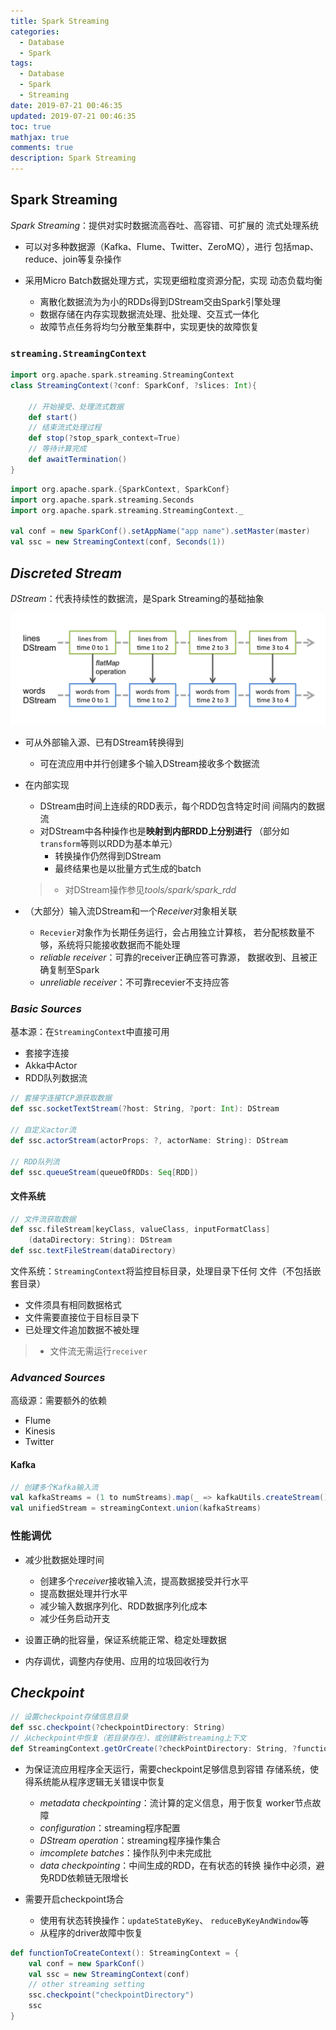 ```yaml
---
title: Spark Streaming
categories:
  - Database
  - Spark
tags:
  - Database
  - Spark
  - Streaming
date: 2019-07-21 00:46:35
updated: 2019-07-21 00:46:35
toc: true
mathjax: true
comments: true
description: Spark Streaming
---
```


##	Spark Streaming

*Spark Streaming*：提供对实时数据流高吞吐、高容错、可扩展的
流式处理系统

-	可以对多种数据源（Kafka、Flume、Twitter、ZeroMQ），进行
	包括map、reduce、join等复杂操作

-	采用Micro Batch数据处理方式，实现更细粒度资源分配，实现
	动态负载均衡

	-	离散化数据流为为小的RDDs得到DStream交由Spark引擎处理
	-	数据存储在内存实现数据流处理、批处理、交互式一体化
	-	故障节点任务将均匀分散至集群中，实现更快的故障恢复

###	`streaming.StreamingContext`

```scala
import org.apache.spark.streaming.StreamingContext
class StreamingContext(?conf: SparkConf, ?slices: Int){

	// 开始接受、处理流式数据
	def start()
	// 结束流式处理过程
	def stop(?stop_spark_context=True)
	// 等待计算完成
	def awaitTermination()
}
```

```scala
import org.apache.spark.{SparkContext, SparkConf}
import org.apache.spark.streaming.Seconds
import org.apache.spark.streaming.StreamingContext._

val conf = new SparkConf().setAppName("app name").setMaster(master)
val ssc = new StreamingContext(conf, Seconds(1))
```

##	*Discreted Stream*

*DStream*：代表持续性的数据流，是Spark Streaming的基础抽象

![spark_streaming_dstream_transformation](imgs/spark_streaming_dstream_transformation.png)

-	可从外部输入源、已有DStream转换得到
	-	可在流应用中并行创建多个输入DStream接收多个数据流

-	在内部实现
	-	DStream由时间上连续的RDD表示，每个RDD包含特定时间
		间隔内的数据流
	-	对DStream中各种操作也是**映射到内部RDD上分别进行**
		（部分如`transform`等则以RDD为基本单元）
		-	转换操作仍然得到DStream
		-	最终结果也是以批量方式生成的batch

	> - 对DStream操作参见*tools/spark/spark_rdd*

-	（大部分）输入流DStream和一个*Receiver*对象相关联
	-	`Recevier`对象作为长期任务运行，会占用独立计算核，
		若分配核数量不够，系统将只能接收数据而不能处理
	-	*reliable receiver*：可靠的receiver正确应答可靠源，
		数据收到、且被正确复制至Spark
	-	*unreliable receiver*：不可靠recevier不支持应答

###	*Basic Sources*

基本源：在`StreamingContext`中直接可用

-	套接字连接
-	Akka中Actor
-	RDD队列数据流

```scala
// 套接字连接TCP源获取数据
def ssc.socketTextStream(?host: String, ?port: Int): DStream

// 自定义actor流
def ssc.actorStream(actorProps: ?, actorName: String): DStream

// RDD队列流
def ssc.queueStream(queueOfRDDs: Seq[RDD])
```

####	文件系统

```scala
// 文件流获取数据
def ssc.fileStream[keyClass, valueClass, inputFormatClass]
	(dataDirectory: String): DStream
def ssc.textFileStream(dataDirectory)
```

文件系统：`StreamingContext`将监控目标目录，处理目录下任何
文件（不包括嵌套目录）

-	文件须具有相同数据格式
-	文件需要直接位于目标目录下
-	已处理文件追加数据不被处理

> - 文件流无需运行`receiver`

###	*Advanced Sources*

高级源：需要额外的依赖

-	Flume
-	Kinesis
-	Twitter

####	Kafka

```scala
// 创建多个Kafka输入流
val kafkaStreams = (1 to numStreams).map(_ => kafkaUtils.createStream())
val unifiedStream = streamingContext.union(kafkaStreams)
```

###	性能调优

-	减少批数据处理时间
	-	创建多个*receiver*接收输入流，提高数据接受并行水平
	-	提高数据处理并行水平
	-	减少输入数据序列化、RDD数据序列化成本
	-	减少任务启动开支

-	设置正确的批容量，保证系统能正常、稳定处理数据

-	内存调优，调整内存使用、应用的垃圾回收行为

##	*Checkpoint*

```scala
// 设置checkpoint存储信息目录
def ssc.checkpoint(?checkpointDirectory: String)
// 从checkpoint中恢复（若目录存在）、或创建新streaming上下文
def StreamingContext.getOrCreate(?checkPointDirectory: String, ?functionToCreateContext: () => StreamingContext)
```

-	为保证流应用程序全天运行，需要checkpoint足够信息到容错
	存储系统，使得系统能从程序逻辑无关错误中恢复

	-	*metadata checkpointing*：流计算的定义信息，用于恢复
		worker节点故障
	-	*configuration*：streaming程序配置
	-	*DStream operation*：streaming程序操作集合
	-	*imcomplete batches*：操作队列中未完成批
	-	*data checkpointing*：中间生成的RDD，在有状态的转换
		操作中必须，避免RDD依赖链无限增长

-	需要开启checkpoint场合
	-	使用有状态转换操作：`updateStateByKey`、
		`reduceByKeyAndWindow`等
	-	从程序的driver故障中恢复

```scala
def functionToCreateContext(): StreamingContext = {
	val conf = new SparkConf()
	val ssc = new StreamingContext(conf)
	// other streaming setting
	ssc.checkpoint("checkpointDirectory")
	ssc
}
```


